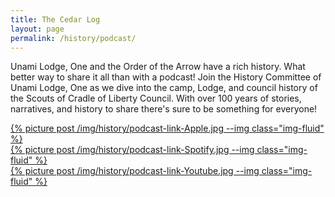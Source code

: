 ```yaml
---
title: The Cedar Log
layout: page
permalink: /history/podcast/
---
```


Unami Lodge, One and the Order of the Arrow have a rich history. What better way to share it all than with a podcast! Join the History Committee of Unami Lodge, One as we dive into the camp, Lodge, and council history of the Scouts of Cradle of Liberty Council. With over 100 years of stories, narratives, and history to share there's sure to be something for everyone!

<div class="row mb-4">
  <div class="col-sm-12 col-md-4">
    <a href="https://podcasts.apple.com/us/podcast/the-cedar-log/id1513788171">
      {% picture post /img/history/podcast-link-Apple.jpg --img class="img-fluid" %}
    </a>
  </div>
  <div class="col-sm-12 col-md-4">
    <a href="https://open.spotify.com/show/76WD3U6afN8qSL6uCctvBa">
      {% picture post /img/history/podcast-link-Spotify.jpg --img class="img-fluid" %}
    </a>
  </div>
  <div class="col-sm-12 col-md-4">
    <a href="https://www.youtube.com/playlist?list=PLYtaFve5J1_fkS53U8MsM4H9-yUbQGsWh">
      {% picture post /img/history/podcast-link-Youtube.jpg --img class="img-fluid" %}
    </a>
  </div>
</div>
